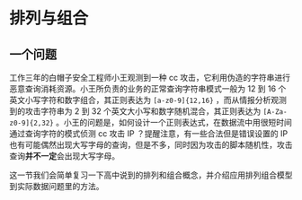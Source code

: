 排列与组合
===

## 一个问题

工作三年的白帽子安全工程师小王观测到一种 cc 攻击，它利用伪造的字符串进行恶意查询消耗资源。小王所负责的业务的正常查询字符串模式一般为 12 到 16 个英文小写字符和数字组合，其正则表达为 `[a-z0-9]{12,16}` ，而从情报分析观测到的攻击字符串为 2 到 32 个英文大小写和数字随机混合，其正则表达为 `[A-Za-z0-9]{2,32}` 。小王的问题是，如何设计一个正则表达式，在数据流中用很短时间通过查询字符的模式侦测 cc 攻击 IP ？提醒注意，有一些合法但是错误设置的 IP 也有可能偶然出现大写字母的查询，但是不多，同时因为攻击的脚本随机性，攻击查询**并不一定**会出现大写字母。

这一节我们会简单复习一下高中说到的排列和组合概念，并介绍应用排列组合模型到实际数据问题里的方法。